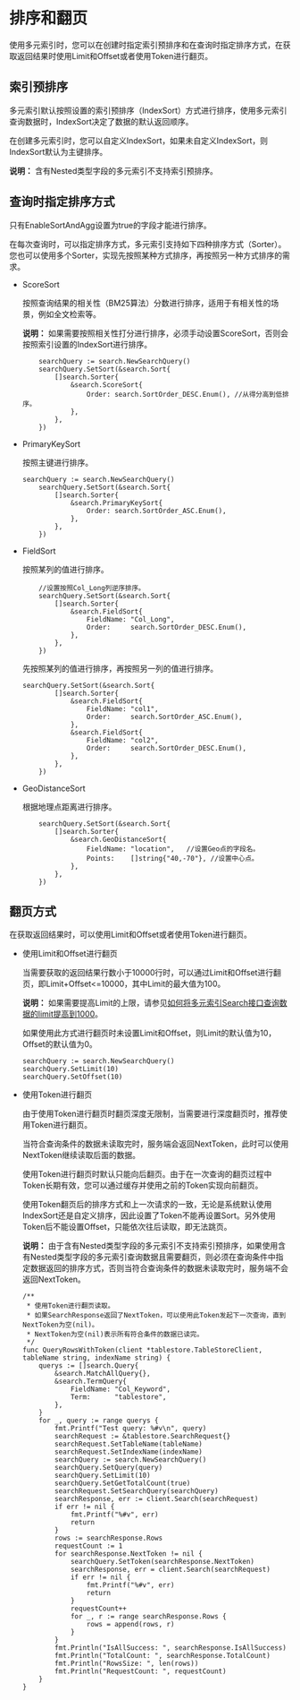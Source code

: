 # 排序和翻页

使用多元索引时，您可以在创建时指定索引预排序和在查询时指定排序方式，在获取返回结果时使用Limit和Offset或者使用Token进行翻页。

## 索引预排序

多元索引默认按照设置的索引预排序（IndexSort）方式进行排序，使用多元索引查询数据时，IndexSort决定了数据的默认返回顺序。

在创建多元索引时，您可以自定义IndexSort，如果未自定义IndexSort，则IndexSort默认为主键排序。

**说明：** 含有Nested类型字段的多元索引不支持索引预排序。

## 查询时指定排序方式

只有EnableSortAndAgg设置为true的字段才能进行排序。

在每次查询时，可以指定排序方式，多元索引支持如下四种排序方式（Sorter）。您也可以使用多个Sorter，实现先按照某种方式排序，再按照另一种方式排序的需求。

-   ScoreSort

    按照查询结果的相关性（BM25算法）分数进行排序，适用于有相关性的场景，例如全文检索等。

    **说明：** 如果需要按照相关性打分进行排序，必须手动设置ScoreSort，否则会按照索引设置的IndexSort进行排序。

    ```
        searchQuery := search.NewSearchQuery()
        searchQuery.SetSort(&search.Sort{
            []search.Sorter{
                &search.ScoreSort{
                    Order: search.SortOrder_DESC.Enum(), //从得分高到低排序。
                },
            },
        })
    ```

-   PrimaryKeySort

    按照主键进行排序。

    ```
    searchQuery := search.NewSearchQuery()
        searchQuery.SetSort(&search.Sort{
            []search.Sorter{
                &search.PrimaryKeySort{
                    Order: search.SortOrder_ASC.Enum(),
                },
            },
        })
    ```

-   FieldSort

    按照某列的值进行排序。

    ```
        //设置按照Col_Long列逆序排序。
        searchQuery.SetSort(&search.Sort{
            []search.Sorter{
                &search.FieldSort{
                    FieldName: "Col_Long",
                    Order:     search.SortOrder_DESC.Enum(),
                },
            },
        })
    ```

    先按照某列的值进行排序，再按照另一列的值进行排序。

    ```
    searchQuery.SetSort(&search.Sort{
            []search.Sorter{
                &search.FieldSort{
                    FieldName: "col1",
                    Order:     search.SortOrder_ASC.Enum(),
                },
                &search.FieldSort{
                    FieldName: "col2",
                    Order:     search.SortOrder_DESC.Enum(),
                },
            },
        })
    ```

-   GeoDistanceSort

    根据地理点距离进行排序。

    ```
        searchQuery.SetSort(&search.Sort{
            []search.Sorter{
                &search.GeoDistanceSort{
                    FieldName: "location",   //设置Geo点的字段名。
                    Points:    []string{"40,-70"}, //设置中心点。
                },
            },
        })
    ```


## 翻页方式

在获取返回结果时，可以使用Limit和Offset或者使用Token进行翻页。

-   使用Limit和Offset进行翻页

    当需要获取的返回结果行数小于10000行时，可以通过Limit和Offset进行翻页，即Limit+Offset<=10000，其中Limit的最大值为100。

    **说明：** 如果需要提高Limit的上限，请参见[如何将多元索引Search接口查询数据的limit提高到1000](/cn.zh-CN/常见问题/一般性问题/如何将多元索引Search接口查询数据的limit提高到1000.md)。

    如果使用此方式进行翻页时未设置Limit和Offset，则Limit的默认值为10，Offset的默认值为0。

    ```
    searchQuery := search.NewSearchQuery()
    searchQuery.SetLimit(10)
    searchQuery.SetOffset(10) 
    ```

-   使用Token进行翻页

    由于使用Token进行翻页时翻页深度无限制，当需要进行深度翻页时，推荐使用Token进行翻页。

    当符合查询条件的数据未读取完时，服务端会返回NextToken，此时可以使用NextToken继续读取后面的数据。

    使用Token进行翻页时默认只能向后翻页。由于在一次查询的翻页过程中Token长期有效，您可以通过缓存并使用之前的Token实现向前翻页。

    使用Token翻页后的排序方式和上一次请求的一致，无论是系统默认使用IndexSort还是自定义排序，因此设置了Token不能再设置Sort。另外使用Token后不能设置Offset，只能依次往后读取，即无法跳页。

    **说明：** 由于含有Nested类型字段的多元索引不支持索引预排序，如果使用含有Nested类型字段的多元索引查询数据且需要翻页，则必须在查询条件中指定数据返回的排序方式，否则当符合查询条件的数据未读取完时，服务端不会返回NextToken。

    ```
    /**
     * 使用Token进行翻页读取。
     * 如果SearchResponse返回了NextToken，可以使用此Token发起下一次查询，直到NextToken为空(nil)。
     * NextToken为空(nil)表示所有符合条件的数据已读完。
     */
    func QueryRowsWithToken(client *tablestore.TableStoreClient, tableName string, indexName string) {
        querys := []search.Query{
            &search.MatchAllQuery{},
            &search.TermQuery{
                FieldName: "Col_Keyword",
                Term:      "tablestore",
            },
        }
        for _, query := range querys {
            fmt.Printf("Test query: %#v\n", query)
            searchRequest := &tablestore.SearchRequest{}
            searchRequest.SetTableName(tableName)
            searchRequest.SetIndexName(indexName)
            searchQuery := search.NewSearchQuery()
            searchQuery.SetQuery(query)
            searchQuery.SetLimit(10)
            searchQuery.SetGetTotalCount(true)
            searchRequest.SetSearchQuery(searchQuery)
            searchResponse, err := client.Search(searchRequest)
            if err != nil {
                fmt.Printf("%#v", err)
                return
            }
            rows := searchResponse.Rows
            requestCount := 1
            for searchResponse.NextToken != nil {
                searchQuery.SetToken(searchResponse.NextToken)
                searchResponse, err = client.Search(searchRequest)
                if err != nil {
                    fmt.Printf("%#v", err)
                    return
                }
                requestCount++
                for _, r := range searchResponse.Rows {
                    rows = append(rows, r)
                }
            }
            fmt.Println("IsAllSuccess: ", searchResponse.IsAllSuccess)
            fmt.Println("TotalCount: ", searchResponse.TotalCount)
            fmt.Println("RowsSize: ", len(rows))
            fmt.Println("RequestCount: ", requestCount)
        }
    }
    ```


